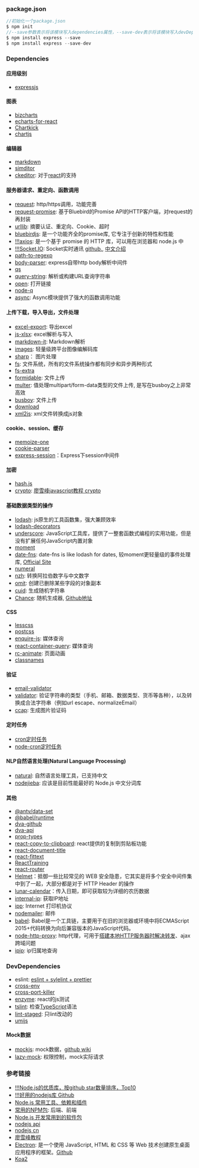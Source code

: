 ### package.json
```js
//初始化一个package.json
$ npm init
//--save参数表示将该模块写入dependencies属性，--save-dev表示将该模块写入devDependencies属性
$ npm install express --save
$ npm install express --save-dev
```
### Dependencies
#### 应用级别
- [expressjs](https://expressjs.com/zh-cn/resources/middleware.html)
#### 图表
- [bizcharts](https://bizcharts.net/products/bizCharts/api/bizcharts)
- [echarts-for-react](https://www.npmjs.com/package/echarts-for-react)
- [Chartkick](https://chartkick.com/react)
- [chartjs](https://www.chartjs.org/)
#### 编辑器
- [markdown](https://www.npmjs.com/package/markdown)
- [simditor](https://github.com/mycolorway/simditor)
- [ckeditor](https://ckeditor.com/): 对于[react](https://ckeditor.com/docs/ckeditor5/latest/builds/guides/integration/frameworks/react.html)的支持
#### 服务器请求、重定向、函数调用
- [request](https://github.com/request/request): http/https调用，功能完善
- [request-promise](https://github.com/request/request-promise): 基于Bluebird的Promise API的HTTP客户端，对request的再封装
- [urllib](https://github.com/node-modules/urllib): 摘要认证、重定向、Cookie、超时
- [bluebirdjs](https://github.com/petkaantonov/bluebird): 是一个功能齐全的promise库, 它专注于创新的特性和性能
- [!!!axios](https://github.com/axios/axios): 是一个基于 promise 的 HTTP 库，可以用在浏览器和 node.js 中
- [!!!Socket.IO](https://socket.io/docs/#What-Socket-IO-is): Socket实时通讯 [github.](https://github.com/socketio/socket.io/blob/master/docs/README.md), [中文介绍](https://eggjs.org/zh-cn/intro/index.html)
- [path-to-regexp](https://github.com/pillarjs/path-to-regexp)
- [body-parser](https://github.com/expressjs/body-parser): express自带http body解析中间件
- [qs](https://github.com/ljharb/qs)
- [query-string](https://www.npmjs.com/package/query-string): 解析或构建URL查询字符串
- [open](https://www.npmjs.com/package/open): 打开链接
- [node-q](https://www.npmjs.com/package/node-q)
- [async](https://github.com/caolan/async): Async模块提供了强大的函数调用功能
#### 上传下载，导入导出，文件处理
- [excel-export](https://www.npmjs.com/package/excel-export): 导出excel
- [js-xlsx](https://www.npmjs.com/package/js-xlsx): excel解析与写入
- [markdown-it](https://github.com/markdown-it/markdown-it): Markdown解析
- [images](https://www.npmjs.com/package/images): 轻量级跨平台图像编解码库
- [sharp](https://github.com/lovell/sharp)： 图片处理
- [fs](http://nodejs.cn/api/fs.html): 文件系统，所有的文件系统操作都有同步和异步两种形式
- [fs-extra](https://www.npmjs.com/package/fs-extra)
- [formidable](https://www.npmjs.com/package/formidable): 文件上传
- [multer](https://github.com/expressjs/multer/blob/master/doc/README-zh-cn.md): 值处理multipart/form-data类型的文件上传, 是写在busboy之上非常高效
- [busboy](https://www.npmjs.com/package/busboy): 文件上传
- [download](https://github.com/kevva/download)
- [xml2js](https://github.com/Leonidas-from-XIV/node-xml2js): xml文件转换成js对象
#### cookie、session、缓存
- [memoize-one](https://github.com/alexreardon/memoize-one)
- [cookie-parser](https://github.com/expressjs/cookie-parser)
- [express-session](https://github.com/expressjs/session)：Express下session中间件
#### 加密
- [hash.js](https://github.com/indutny/hash.js?files=1)
- [crypto](https://nodejs.org/api/crypto.html#): [廖雪峰javascript教程 crypto](https://www.liaoxuefeng.com/wiki/001434446689867b27157e896e74d51a89c25cc8b43bdb3000/001434501504929883d11d84a1541c6907eefd792c0da51000)
#### 基础数据类型的操作
- [lodash](https://www.lodashjs.com/docs/4.17.5.html): js原生的工具函数集，强大兼顾效率
- [lodash-decorators](https://steelsojka.github.io/lodash-decorators/variable/index.html)
- [underscore](http://www.bootcss.com/p/underscore/#): JavaScript工具库，提供了一整套函数式编程的实用功能，但是没有扩展任何JavaScript内置对象
- [moment](https://momentjs.com/)
- [date-fns](https://github.com/date-fns/date-fns): date-fns is like lodash for dates, 较moment更轻量级的事件处理库, [Official Site](https://date-fns.org/#)
- [numeral](http://numeraljs.com/#use-it)
- [nzh](https://github.com/cnwhy/nzh): 转换阿拉伯数字与中文数字
- [omit](https://github.com/benjycui/omit.js/): 创建已删除某些字段的对象副本
- [cuid](https://www.npmjs.com/package/cuid): 生成随机字符串
- [Chance](https://chancejs.com/usage/node.html): 随机生成器, [Github地址](https://github.com/chancejs/chancejs)
#### CSS
- [lesscss](http://lesscss.org/#)
- [postcss](https://github.com/postcss/postcss/blob/master/README-cn.md)
- [enquire-js](http://wicky.nillia.ms/enquire.js/#quick-start): 媒体查询
- [react-container-query](https://github.com/d6u/react-container-query): 媒体查询
- [rc-animate](https://motion.ant.design/): 页面动画
- [classnames](https://github.com/JedWatson/classnames)
#### 验证
- [email-validator](https://www.npmjs.com/package/email-validator)
- [validator](https://www.npmjs.com/package/validator): 验证字符串的类型（手机、邮箱、数据类型、货币等各种），以及转换成合法字符串（例如url escape、normalizeEmail）
- [ccap](https://www.npmjs.com/package/ccap): 生成图片验证码
#### 定时任务
- [cron定时任务](https://www.npmjs.com/package/cron)
- [node-cron定时任务](https://www.npmjs.com/package/node-cron)
#### NLP自然语言处理(Natural Language Processing)
- [natural](https://github.com/NaturalNode/natural): 自然语言处理工具，已支持中文
- [nodejieba](https://github.com/yanyiwu/nodejieba): 应该是目前性能最好的 Node.js 中文分词库
#### 其他
- [@antv/data-set](https://antv.alipay.com/zh-cn/index.html#__products)
- [@babel/runtime](https://babeljs.io/docs/en/)
- [dva-github](https://github.com/dvajs/dva/blob/master/README_zh-CN.md)
- [dva-api](https://dvajs.com/api/#dva)
- [prop-types](https://www.npmjs.com/package/prop-types)
- [react-copy-to-clipboard](https://www.npmjs.com/package/react-copy-to-clipboard): react提供的复制到剪贴板功能
- [react-document-title](https://github.com/gaearon/react-document-title)
- [react-fittext](http://react-fittext.kennethormandy.com/?selectedKind=FitText&selectedStory=Welcome&full=0&addons=0&stories=1&panelRight=0)
- [ReactTraining](https://github.com/ReactTraining)
- [react-router](https://reacttraining.com/react-router/core/api/Router)
- [Helmet](https://helmetjs.github.io/#)：抵御一些比较常见的 WEB 安全隐患，它其实是将多个安全中间件集中到了一起，大部分都是对于 HTTP Header 的操作
- [lunar-calendar](https://www.npmjs.com/package/lunar-calendar)：传入日期，即可获取较为详细的农历数据
- [internal-ip](https://github.com/sindresorhus/internal-ip): 获取IP地址
- [ipp](https://github.com/williamkapke/ipp): Internet 打印机协议
- [nodemailer](https://nodemailer.com/about/): 邮件
- [babel](https://babel.docschina.org/docs/en/): Babel是一个工具链，主要用于在旧的浏览器或环境中将ECMAScript 2015+代码转换为向后兼容版本的JavaScript代码。
- [node-http-proxy](https://github.com/nodejitsu/node-http-proxyy): http代理，可用于[搭建本地HTTP服务器时解决转发](https://segmentfault.com/a/1190000005101903)、ajax跨域问题
- [ipip](https://www.ipip.net/support/api.html): ip归属地查询


### DevDependencies
- eslint: [eslint + sylelint + prettier](https://github.com/collections/clean-code-linters)
- [cross-env](https://github.com/kentcdodds/cross-env)
- [cross-port-killer](https://github.com/milewski/cross-port-killer)
- [enzyme](https://github.com/airbnb/enzyme): react的js测试
- [tslint](https://palantir.github.io/tslint/#): 检查[TypeScript](https://www.typescriptlang.org/docs/home.html)语法
- [lint-staged](https://segmentfault.com/a/1190000009546913): 只lint改动的
- [umijs](https://umijs.org/zh/guide/#%E7%89%B9%E6%80%A7)
#### Mock数据
- [mockjs](http://mockjs.com/): mock数据，[github wiki](https://github.com/nuysoft/Mock/wiki)
- [lazy-mock](https://wjkang.github.io/lazy-mock/#/quickstart): 权限控制，mock实际请求

### 参考链接
- [!!!Node.js的优质库，按github star数量排序，Top10](http://awehunt.com/?tnid=5af1c0b67b4fac67bf3af2b4)
- [!!!好用的nodejs库 Github](https://github.com/sindresorhus/awesome-nodejs)
- [Node.js 常用工具、依赖和插件](https://www.jianshu.com/p/43e73134ec42)
- [常用的NPM包](https://cnodejs.org/topic/5b10eef857137f22415c482a): 后端、前端
- [Node.js 开发常用到的软件包](https://juejin.im/entry/58e45cd061ff4b006b2f65bf)
- [nodejs api](https://nodejs.org/api/)
- [nodejs cn](http://nodejs.cn/api/)
- [廖雪峰教程](https://www.liaoxuefeng.com/)
- [Electron](https://electronjs.org/):  是一个使用 JavaScript, HTML 和 CSS 等 Web 技术创建原生桌面应用程序的框架。[Github](https://github.com/electron/electron)
- [Koa2](https://demopark.github.io/koa-docs-Zh-CN/)
